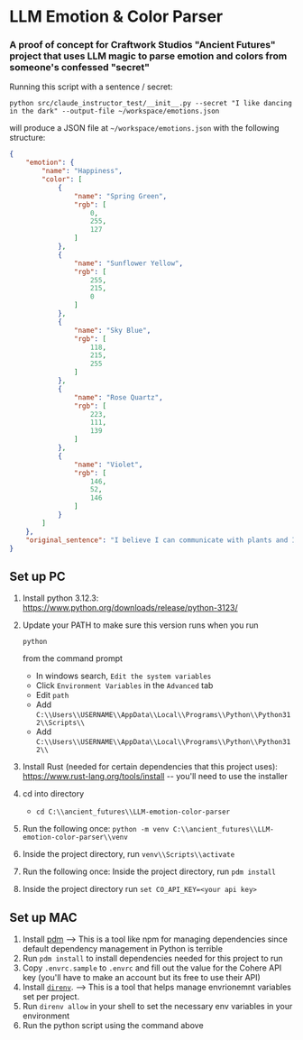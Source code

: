 # LLM Emotion & Color Parser

### A proof of concept for Craftwork Studios "Ancient Futures" project that uses LLM magic to parse emotion and colors from someone's confessed "secret"

Running this script with a sentence / secret:

`python src/claude_instructor_test/__init__.py --secret "I like dancing in the dark" --output-file ~/workspace/emotions.json`

will produce a JSON file at `~/workspace/emotions.json` with the following structure:

```.json
{
    "emotion": {
        "name": "Happiness",
        "color": [
            {
                "name": "Spring Green",
                "rgb": [
                    0,
                    255,
                    127
                ]
            },
            {
                "name": "Sunflower Yellow",
                "rgb": [
                    255,
                    215,
                    0
                ]
            },
            {
                "name": "Sky Blue",
                "rgb": [
                    118,
                    215,
                    255
                ]
            },
            {
                "name": "Rose Quartz",
                "rgb": [
                    223,
                    111,
                    139
                ]
            },
            {
                "name": "Violet",
                "rgb": [
                    146,
                    52,
                    146
                ]
            }
        ]
    },
    "original_sentence": "I believe I can communicate with plants and I have a secret garden where I talk to rare species to help them grow."
}
```



## Set up PC

1. Install python 3.12.3: https://www.python.org/downloads/release/python-3123/

2. Update your PATH to make sure this version runs when you run 

   ```
   python
   ```

    from the command prompt

   - In windows search, `Edit the system variables`
   - Click `Environment Variables` in the `Advanced` tab
   - Edit `path`
   - Add `C:\\Users\\USERNAME\\AppData\\Local\\Programs\\Python\\Python312\\Scripts\\`
   - Add `C:\\Users\\USERNAME\\AppData\\Local\\Programs\\Python\\Python312\\`

3. Install Rust (needed for certain dependencies that this project uses): https://www.rust-lang.org/tools/install -- you'll need to use the installer

4. cd into directory

   - `cd C:\\ancient_futures\\LLM-emotion-color-parser`

5. Run the following once: `python -m venv C:\\ancient_futures\\LLM-emotion-color-parser\\venv`

6. Inside the project directory, run `venv\\Scripts\\activate`

7. Run the following once: Inside the project directory, run `pdm install`

8. Inside the project directory run `set CO_API_KEY=<your api key>`



## Set up MAC

1. Install [pdm](https://pdm-project.org/en/latest/#__tabbed_1_2)
--> This is a tool like npm for managing dependencies since default dependency management in Python is terrible
1. Run `pdm install` to install dependencies needed for this project to run
1. Copy `.envrc.sample` to `.envrc` and fill out the value for the Cohere API key (you'll have to make an account but its free to use their API)
1. Install [`direnv`](https://direnv.net/docs/installation.html).
--> This is a tool that helps manage envrionemnt variables set per project.
1. Run `direnv allow` in your shell to set the necessary env variables in your environment
1. Run the python script using the command above
